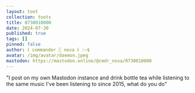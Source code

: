 ```yaml
---
layout: toot
collection: toots
title: 0730010000
date: 2024-07-30
published: true
tags: []
pinned: false
author: ⸸ commander ░ nova ⸸ :~$
avatar: /img/avatar/daemon.jpeg
mastodon: https://mastodon.online/@cmdr_nova/0730010000
---
```


"I post on my own Mastodon instance and drink bottle tea while listening to the same music I've been listening to since 2015, what do you do"
